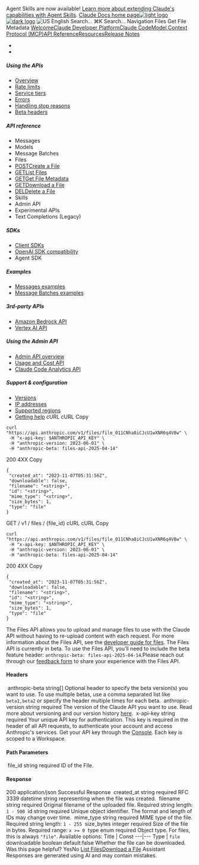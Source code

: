 Agent Skills are now available! [Learn more about extending Claude's capabilities with Agent Skills](/en/docs/agents-and-tools/agent-skills/overview).
[Claude Docs home page![light logo](https://mintcdn.com/anthropic-claude-docs/DcI2Ybid7ZEnFaf0/logo/light.svg?fit=max&auto=format&n=DcI2Ybid7ZEnFaf0&q=85&s=c877c45432515ee69194cb19e9f983a2)![dark logo](https://mintcdn.com/anthropic-claude-docs/DcI2Ybid7ZEnFaf0/logo/dark.svg?fit=max&auto=format&n=DcI2Ybid7ZEnFaf0&q=85&s=f5bb877be0cb3cba86cf6d7c88185216)](/)
![US](https://d3gk2c5xim1je2.cloudfront.net/flags/US.svg)
English
Search...
⌘K
Search...
Navigation
Files
Get File Metadata
[Welcome](/en/home)[Claude Developer Platform](/en/docs/intro)[Claude Code](/en/docs/claude-code/overview)[Model Context Protocol (MCP)](/en/docs/mcp)[API Reference](/en/api/messages)[Resources](/en/resources/overview)[Release Notes](/en/release-notes/overview)
* [](/en/docs/intro)
* [](/en/api/overview)
##### Using the APIs
 * [Overview](/en/api/overview)
 * [Rate limits](/en/api/rate-limits)
 * [Service tiers](/en/api/service-tiers)
 * [Errors](/en/api/errors)
 * [Handling stop reasons](/en/api/handling-stop-reasons)
 * [Beta headers](/en/api/beta-headers)
##### API reference
 * Messages
 * Models
 * Message Batches
 * Files
 * [POSTCreate a File](/en/api/files-create)
 * [GETList Files](/en/api/files-list)
 * [GETGet File Metadata](/en/api/files-metadata)
 * [GETDownload a File](/en/api/files-content)
 * [DELDelete a File](/en/api/files-delete)
 * Skills
 * Admin API
 * Experimental APIs
 * Text Completions (Legacy)
##### SDKs
 * [Client SDKs](/en/api/client-sdks)
 * [OpenAI SDK compatibility](/en/api/openai-sdk)
 * Agent SDK
##### Examples
 * [Messages examples](/en/api/messages-examples)
 * [Message Batches examples](/en/api/messages-batch-examples)
##### 3rd-party APIs
 * [Amazon Bedrock API](/en/api/claude-on-amazon-bedrock)
 * [Vertex AI API](/en/api/claude-on-vertex-ai)
##### Using the Admin API
 * [Admin API overview](/en/api/administration-api)
 * [Usage and Cost API](/en/api/usage-cost-api)
 * [Claude Code Analytics API](/en/api/claude-code-analytics-api)
##### Support & configuration
 * [Versions](/en/api/versioning)
 * [IP addresses](/en/api/ip-addresses)
 * [Supported regions](/en/api/supported-regions)
 * [Getting help](/en/api/getting-help)
cURL
cURL
Copy
```
curl "https://api.anthropic.com/v1/files/file_011CNha8iCJcU1wXNR6q4V8w" \
 -H "x-api-key: $ANTHROPIC_API_KEY" \
 -H "anthropic-version: 2023-06-01" \
 -H "anthropic-beta: files-api-2025-04-14"
```
200
4XX
Copy
```
{
 "created_at": "2023-11-07T05:31:56Z",
 "downloadable": false,
 "filename": "<string>",
 "id": "<string>",
 "mime_type": "<string>",
 "size_bytes": 1,
 "type": "file"
}
```
GET
/
v1
/
files
/
{file_id}
cURL
cURL
Copy
```
curl "https://api.anthropic.com/v1/files/file_011CNha8iCJcU1wXNR6q4V8w" \
 -H "x-api-key: $ANTHROPIC_API_KEY" \
 -H "anthropic-version: 2023-06-01" \
 -H "anthropic-beta: files-api-2025-04-14"
```
200
4XX
Copy
```
{
 "created_at": "2023-11-07T05:31:56Z",
 "downloadable": false,
 "filename": "<string>",
 "id": "<string>",
 "mime_type": "<string>",
 "size_bytes": 1,
 "type": "file"
}
```
The Files API allows you to upload and manage files to use with the Claude API without having to re-upload content with each request. For more information about the Files API, see the [developer guide for files](/en/docs/build-with-claude/files).
The Files API is currently in beta. To use the Files API, you’ll need to include the beta feature header: `anthropic-beta: files-api-2025-04-14`.Please reach out through our [feedback form](https://forms.gle/tisHyierGwgN4DUE9) to share your experience with the Files API.
#### Headers
[​](#parameter-anthropic-beta)
anthropic-beta
string[]
Optional header to specify the beta version(s) you want to use.
To use multiple betas, use a comma separated list like `beta1,beta2` or specify the header multiple times for each beta.
[​](#parameter-anthropic-version)
anthropic-version
string
required
The version of the Claude API you want to use.
Read more about versioning and our version history [here](https://docs.claude.com/en/api/versioning).
[​](#parameter-x-api-key)
x-api-key
string
required
Your unique API key for authentication.
This key is required in the header of all API requests, to authenticate your account and access Anthropic's services. Get your API key through the [Console](https://console.anthropic.com/settings/keys). Each key is scoped to a Workspace.
#### Path Parameters
[​](#parameter-file-id)
file_id
string
required
ID of the File.
#### Response
200
application/json
Successful Response
[​](#response-created-at)
created_at
string<date-time>
required
RFC 3339 datetime string representing when the file was created.
[​](#response-filename)
filename
string
required
Original filename of the uploaded file.
Required string length: `1 - 500`
[​](#response-id)
id
string
required
Unique object identifier.
The format and length of IDs may change over time.
[​](#response-mime-type)
mime_type
string
required
MIME type of the file.
Required string length: `1 - 255`
[​](#response-size-bytes)
size_bytes
integer
required
Size of the file in bytes.
Required range: `x >= 0`
[​](#response-type)
type
enum<string>
required
Object type.
For files, this is always `"file"`.
Available options: Title | Const 
---|--- 
Type | `file` 
[​](#response-downloadable)
downloadable
boolean
default:false
Whether the file can be downloaded.
Was this page helpful?
YesNo
[List Files](/en/api/files-list)[Download a File](/en/api/files-content)
Assistant
Responses are generated using AI and may contain mistakes.